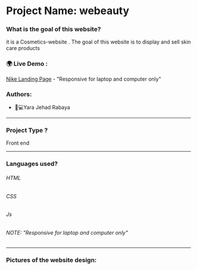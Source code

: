 # Project Name: webeauty

### What is the goal of this website?
it is a Cosmetics-website .
The goal of this website is to display and sell skin care products
### 🌍 Live Demo :
[Nike Landing Page](https://nike10.netlify.app) - "Responsive for laptop and computer only"
### Authors:
* 	👩💻Yara Jehad Rabaya
_______________________________________________________________________________________________________________________
### Project Type ?
Front end 
______________________________________________________________________________________________________________________
### Languages used?
###### HTML
###### CSS
###### Js
###### NOTE: "Responsive for laptop and computer only"
_______________________________________________________________________________________________________________________
### Pictures of the website design:

